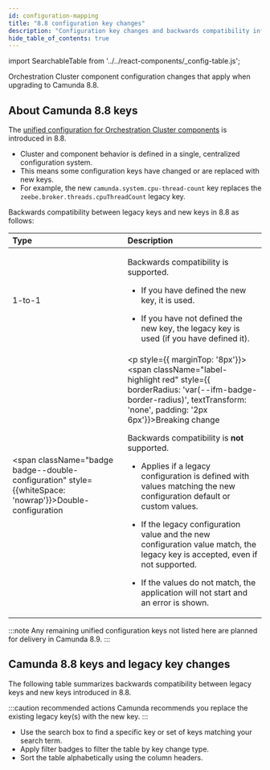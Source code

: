 ```yaml
---
id: configuration-mapping
title: "8.8 configuration key changes"
description: "Configuration key changes and backwards compatibility information for new Camunda 8.8 keys and legacy keys."
hide_table_of_contents: true
---
```


import SearchableTable from '../../react-components/\_config-table.js';

Orchestration Cluster component configuration changes that apply when upgrading to Camunda 8.8.

## About Camunda 8.8 keys

The [unified configuration for Orchestration Cluster components](/reference/announcements-release-notes/880/whats-new-in-88.md) is introduced in 8.8.

- Cluster and component behavior is defined in a single, centralized configuration system.
- This means some configuration keys have changed or are replaced with new keys.
- For example, the new `camunda.system.cpu-thread-count` key replaces the `zeebe.broker.threads.cpuThreadCount` legacy key.

Backwards compatibility between legacy keys and new keys in 8.8 as follows:

| Type                                                                                                           | Description                                                                                                                                                                                                                                                                                                                                                                                                                                                                                                                                                                                                                                           |
| :------------------------------------------------------------------------------------------------------------- | :---------------------------------------------------------------------------------------------------------------------------------------------------------------------------------------------------------------------------------------------------------------------------------------------------------------------------------------------------------------------------------------------------------------------------------------------------------------------------------------------------------------------------------------------------------------------------------------------------------------------------------------------------- |
| <span className="badge badge--1-to-1">1-to-1</span>                                                            | <p>Backwards compatibility is supported.</p><p><ul><li><p>If you have defined the new key, it is used.</p></li><li>If you have not defined the new key, the legacy key is used (if you have defined it).</li></ul></p>                                                                                                                                                                                                                                                                                                                                                                                                                                |
| <span className="badge badge--double-configuration" style={{whiteSpace: 'nowrap'}}>Double-configuration</span> | <p style={{ marginTop: '8px'}}><span className="label-highlight red" style={{ borderRadius: 'var(--ifm-badge-border-radius)', textTransform: 'none', padding: '2px 6px'}}>Breaking change</span></p><p>Backwards compatibility is **not** supported.</p><p><ul><li><p>Applies if a legacy configuration is defined with values matching the new configuration default or custom values.</p></li><li><p>If the legacy configuration value and the new configuration value match, the legacy key is accepted, even if not supported.</p></li><li><p>If the values do not match, the application will not start and an error is shown.</p></li></ul></p> |

:::note
Any remaining unified configuration keys not listed here are planned for delivery in Camunda 8.9.
:::

## Camunda 8.8 keys and legacy key changes

The following table summarizes backwards compatibility between legacy keys and new keys introduced in 8.8.

:::caution recommended actions
Camunda recommends you replace the existing legacy key(s) with the new key.
:::

- Use the search box to find a specific key or set of keys matching your search term.
- Apply filter badges to filter the table by key change type.
- Sort the table alphabetically using the column headers.

<SearchableTable />
